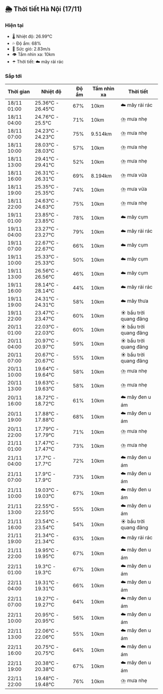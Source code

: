 ## 🌦️ Thời tiết Hà Nội (17/11)

### Hiện tại

- 🌡️ Nhiệt độ: 26.99℃
- 💦 Độ ẩm: 68%
- 💨 Sức gió: 2.83m/s
- 👁️ Tầm nhìn xa: 10km
- ☂️ Thời tiết: ☁️ mây rải rác

### Sắp tới

| Thời gian | Nhiệt độ | Độ ẩm | Tầm nhìn xa | Thời tiết |
| --- | --- | --- | --- | --- |
| 18/11 01:00 | 25.36℃ - 26.45℃ | 67% | 10km | ☁️ mây rải rác |
| 18/11 04:00 | 24.76℃ - 25.5℃ | 71% | 10km | ⛈️ mưa nhẹ |
| 18/11 07:00 | 24.23℃ - 24.23℃ | 75% | 9.514km | ⛈️ mưa nhẹ |
| 18/11 10:00 | 28.03℃ - 28.03℃ | 57% | 10km | ⛈️ mưa nhẹ |
| 18/11 13:00 | 29.41℃ - 29.41℃ | 52% | 10km | ⛈️ mưa nhẹ |
| 18/11 16:00 | 26.31℃ - 26.31℃ | 69% | 8.194km | ⛈️ mưa vừa |
| 18/11 19:00 | 25.35℃ - 25.35℃ | 74% | 10km | ⛈️ mưa vừa |
| 18/11 22:00 | 24.63℃ - 24.63℃ | 75% | 10km | ⛈️ mưa nhẹ |
| 19/11 01:00 | 23.85℃ - 23.85℃ | 78% | 10km | ☁️ mây cụm |
| 19/11 04:00 | 23.27℃ - 23.27℃ | 79% | 10km | ☁️ mây rải rác |
| 19/11 07:00 | 22.67℃ - 22.67℃ | 66% | 10km | ☁️ mây cụm |
| 19/11 10:00 | 25.33℃ - 25.33℃ | 50% | 10km | ☁️ mây cụm |
| 19/11 13:00 | 26.56℃ - 26.56℃ | 46% | 10km | ☁️ mây cụm |
| 19/11 16:00 | 28.14℃ - 28.14℃ | 44% | 10km | ☁️ mây rải rác |
| 19/11 19:00 | 24.31℃ - 24.31℃ | 58% | 10km | ☁️ mây thưa |
| 19/11 22:00 | 23.47℃ - 23.47℃ | 60% | 10km | ☀️ bầu trời quang đãng |
| 20/11 01:00 | 22.03℃ - 22.03℃ | 60% | 10km | ☀️ bầu trời quang đãng |
| 20/11 04:00 | 20.97℃ - 20.97℃ | 59% | 10km | ☀️ bầu trời quang đãng |
| 20/11 07:00 | 20.67℃ - 20.67℃ | 55% | 10km | ☀️ bầu trời quang đãng |
| 20/11 10:00 | 19.64℃ - 19.64℃ | 58% | 10km | ⛈️ mưa nhẹ |
| 20/11 13:00 | 19.63℃ - 19.63℃ | 58% | 10km | ⛈️ mưa nhẹ |
| 20/11 16:00 | 18.72℃ - 18.72℃ | 61% | 10km | ☁️ mây đen u ám |
| 20/11 19:00 | 17.88℃ - 17.88℃ | 68% | 10km | ☁️ mây đen u ám |
| 20/11 22:00 | 17.79℃ - 17.79℃ | 71% | 10km | ⛈️ mưa nhẹ |
| 21/11 01:00 | 17.47℃ - 17.47℃ | 73% | 10km | ⛈️ mưa nhẹ |
| 21/11 04:00 | 17.7℃ - 17.7℃ | 72% | 10km | ☁️ mây đen u ám |
| 21/11 07:00 | 17.9℃ - 17.9℃ | 73% | 10km | ☁️ mây đen u ám |
| 21/11 10:00 | 19.03℃ - 19.03℃ | 67% | 10km | ☁️ mây đen u ám |
| 21/11 13:00 | 22.55℃ - 22.55℃ | 55% | 10km | ☁️ mây đen u ám |
| 21/11 16:00 | 23.54℃ - 23.54℃ | 54% | 10km | ☀️ bầu trời quang đãng |
| 21/11 19:00 | 21.34℃ - 21.34℃ | 63% | 10km | ☁️ mây rải rác |
| 21/11 22:00 | 19.95℃ - 19.95℃ | 67% | 10km | ☁️ mây đen u ám |
| 22/11 01:00 | 19.3℃ - 19.3℃ | 67% | 10km | ☁️ mây đen u ám |
| 22/11 04:00 | 19.31℃ - 19.31℃ | 66% | 10km | ☁️ mây đen u ám |
| 22/11 07:00 | 19.27℃ - 19.27℃ | 64% | 10km | ☁️ mây đen u ám |
| 22/11 10:00 | 20.95℃ - 20.95℃ | 56% | 10km | ☁️ mây đen u ám |
| 22/11 13:00 | 22.06℃ - 22.06℃ | 55% | 10km | ☁️ mây đen u ám |
| 22/11 16:00 | 20.75℃ - 20.75℃ | 64% | 10km | ☁️ mây đen u ám |
| 22/11 19:00 | 20.38℃ - 20.38℃ | 67% | 10km | ☁️ mây đen u ám |
| 22/11 22:00 | 19.48℃ - 19.48℃ | 76% | 10km | ⛈️ mưa nhẹ |
